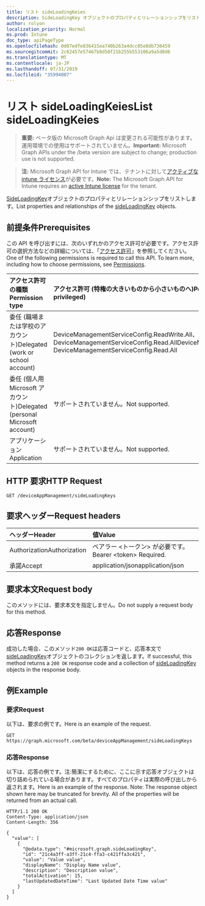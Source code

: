 ```yaml
---
title: リスト sideLoadingKeies
description: SideLoadingKey オブジェクトのプロパティとリレーションシップをリストします。
author: rolyon
localization_priority: Normal
ms.prod: Intune
doc_type: apiPageType
ms.openlocfilehash: 0d07edfe836415ea740b263a4dcc05e8db736459
ms.sourcegitcommit: 2c62457e57467b8d50f21b255b553106a9a5d8d6
ms.translationtype: MT
ms.contentlocale: ja-JP
ms.lasthandoff: 07/31/2019
ms.locfileid: "35994007"
---
```

# <a name="list-sideloadingkeies"></a><span data-ttu-id="efbdf-103">リスト sideLoadingKeies</span><span class="sxs-lookup"><span data-stu-id="efbdf-103">List sideLoadingKeies</span></span>

> <span data-ttu-id="efbdf-104">**重要:** ベータ版の Microsoft Graph Api は変更される可能性があります。運用環境での使用はサポートされていません。</span><span class="sxs-lookup"><span data-stu-id="efbdf-104">**Important:** Microsoft Graph APIs under the /beta version are subject to change; production use is not supported.</span></span>

> <span data-ttu-id="efbdf-105">**注:** Microsoft Graph API for Intune では、テナントに対して[アクティブな intune ライセンス](https://go.microsoft.com/fwlink/?linkid=839381)が必要です。</span><span class="sxs-lookup"><span data-stu-id="efbdf-105">**Note:** The Microsoft Graph API for Intune requires an [active Intune license](https://go.microsoft.com/fwlink/?linkid=839381) for the tenant.</span></span>

<span data-ttu-id="efbdf-106">[SideLoadingKey](../resources/intune-onboarding-sideloadingkey.md)オブジェクトのプロパティとリレーションシップをリストします。</span><span class="sxs-lookup"><span data-stu-id="efbdf-106">List properties and relationships of the [sideLoadingKey](../resources/intune-onboarding-sideloadingkey.md) objects.</span></span>

## <a name="prerequisites"></a><span data-ttu-id="efbdf-107">前提条件</span><span class="sxs-lookup"><span data-stu-id="efbdf-107">Prerequisites</span></span>
<span data-ttu-id="efbdf-p101">この API を呼び出すには、次のいずれかのアクセス許可が必要です。アクセス許可の選択方法などの詳細については、「[アクセス許可](/graph/permissions-reference)」を参照してください。</span><span class="sxs-lookup"><span data-stu-id="efbdf-p101">One of the following permissions is required to call this API. To learn more, including how to choose permissions, see [Permissions](/graph/permissions-reference).</span></span>

|<span data-ttu-id="efbdf-110">アクセス許可の種類</span><span class="sxs-lookup"><span data-stu-id="efbdf-110">Permission type</span></span>|<span data-ttu-id="efbdf-111">アクセス許可 (特権の大きいものから小さいものへ)</span><span class="sxs-lookup"><span data-stu-id="efbdf-111">Permissions (from most to least privileged)</span></span>|
|:---|:---|
|<span data-ttu-id="efbdf-112">委任 (職場または学校のアカウント)</span><span class="sxs-lookup"><span data-stu-id="efbdf-112">Delegated (work or school account)</span></span>|<span data-ttu-id="efbdf-113">DeviceManagementServiceConfig.ReadWrite.All、DeviceManagementServiceConfig.Read.All</span><span class="sxs-lookup"><span data-stu-id="efbdf-113">DeviceManagementServiceConfig.ReadWrite.All, DeviceManagementServiceConfig.Read.All</span></span>|
|<span data-ttu-id="efbdf-114">委任 (個人用 Microsoft アカウント)</span><span class="sxs-lookup"><span data-stu-id="efbdf-114">Delegated (personal Microsoft account)</span></span>|<span data-ttu-id="efbdf-115">サポートされていません。</span><span class="sxs-lookup"><span data-stu-id="efbdf-115">Not supported.</span></span>|
|<span data-ttu-id="efbdf-116">アプリケーション</span><span class="sxs-lookup"><span data-stu-id="efbdf-116">Application</span></span>|<span data-ttu-id="efbdf-117">サポートされていません。</span><span class="sxs-lookup"><span data-stu-id="efbdf-117">Not supported.</span></span>|

## <a name="http-request"></a><span data-ttu-id="efbdf-118">HTTP 要求</span><span class="sxs-lookup"><span data-stu-id="efbdf-118">HTTP Request</span></span>
<!-- {
  "blockType": "ignored"
}
-->
``` http
GET /deviceAppManagement/sideLoadingKeys
```

## <a name="request-headers"></a><span data-ttu-id="efbdf-119">要求ヘッダー</span><span class="sxs-lookup"><span data-stu-id="efbdf-119">Request headers</span></span>
|<span data-ttu-id="efbdf-120">ヘッダー</span><span class="sxs-lookup"><span data-stu-id="efbdf-120">Header</span></span>|<span data-ttu-id="efbdf-121">値</span><span class="sxs-lookup"><span data-stu-id="efbdf-121">Value</span></span>|
|:---|:---|
|<span data-ttu-id="efbdf-122">Authorization</span><span class="sxs-lookup"><span data-stu-id="efbdf-122">Authorization</span></span>|<span data-ttu-id="efbdf-123">ベアラー &lt;トークン&gt; が必要です。</span><span class="sxs-lookup"><span data-stu-id="efbdf-123">Bearer &lt;token&gt; Required.</span></span>|
|<span data-ttu-id="efbdf-124">承諾</span><span class="sxs-lookup"><span data-stu-id="efbdf-124">Accept</span></span>|<span data-ttu-id="efbdf-125">application/json</span><span class="sxs-lookup"><span data-stu-id="efbdf-125">application/json</span></span>|

## <a name="request-body"></a><span data-ttu-id="efbdf-126">要求本文</span><span class="sxs-lookup"><span data-stu-id="efbdf-126">Request body</span></span>
<span data-ttu-id="efbdf-127">このメソッドには、要求本文を指定しません。</span><span class="sxs-lookup"><span data-stu-id="efbdf-127">Do not supply a request body for this method.</span></span>

## <a name="response"></a><span data-ttu-id="efbdf-128">応答</span><span class="sxs-lookup"><span data-stu-id="efbdf-128">Response</span></span>
<span data-ttu-id="efbdf-129">成功した場合、このメソッド`200 OK`は応答コードと、応答本文で[sideLoadingKey](../resources/intune-onboarding-sideloadingkey.md)オブジェクトのコレクションを返します。</span><span class="sxs-lookup"><span data-stu-id="efbdf-129">If successful, this method returns a `200 OK` response code and a collection of [sideLoadingKey](../resources/intune-onboarding-sideloadingkey.md) objects in the response body.</span></span>

## <a name="example"></a><span data-ttu-id="efbdf-130">例</span><span class="sxs-lookup"><span data-stu-id="efbdf-130">Example</span></span>

### <a name="request"></a><span data-ttu-id="efbdf-131">要求</span><span class="sxs-lookup"><span data-stu-id="efbdf-131">Request</span></span>
<span data-ttu-id="efbdf-132">以下は、要求の例です。</span><span class="sxs-lookup"><span data-stu-id="efbdf-132">Here is an example of the request.</span></span>
``` http
GET https://graph.microsoft.com/beta/deviceAppManagement/sideLoadingKeys
```

### <a name="response"></a><span data-ttu-id="efbdf-133">応答</span><span class="sxs-lookup"><span data-stu-id="efbdf-133">Response</span></span>
<span data-ttu-id="efbdf-p102">以下は、応答の例です。注:簡潔にするために、ここに示す応答オブジェクトは切り詰められている場合があります。すべてのプロパティは実際の呼び出しから返されます。</span><span class="sxs-lookup"><span data-stu-id="efbdf-p102">Here is an example of the response. Note: The response object shown here may be truncated for brevity. All of the properties will be returned from an actual call.</span></span>
``` http
HTTP/1.1 200 OK
Content-Type: application/json
Content-Length: 356

{
  "value": [
    {
      "@odata.type": "#microsoft.graph.sideLoadingKey",
      "id": "21c4a3ff-a3ff-21c4-ffa3-c421ffa3c421",
      "value": "Value value",
      "displayName": "Display Name value",
      "description": "Description value",
      "totalActivation": 15,
      "lastUpdatedDateTime": "Last Updated Date Time value"
    }
  ]
}
```





